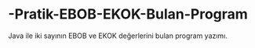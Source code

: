 # -Pratik-EBOB-EKOK-Bulan-Program
Java ile iki sayının EBOB ve EKOK değerlerini bulan program yazımı.
